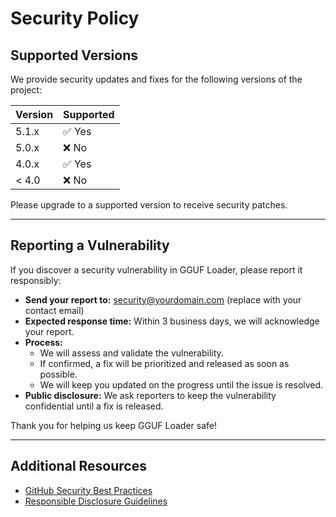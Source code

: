 # Security Policy

## Supported Versions

We provide security updates and fixes for the following versions of the project:

| Version | Supported          |
| ------- | ------------------ |
| 5.1.x   | ✅ Yes             |
| 5.0.x   | ❌ No              |
| 4.0.x   | ✅ Yes             |
| < 4.0   | ❌ No              |

Please upgrade to a supported version to receive security patches.

---

## Reporting a Vulnerability

If you discover a security vulnerability in GGUF Loader, please report it responsibly:

- **Send your report to:** security@yourdomain.com (replace with your contact email)
- **Expected response time:** Within 3 business days, we will acknowledge your report.
- **Process:**
  - We will assess and validate the vulnerability.
  - If confirmed, a fix will be prioritized and released as soon as possible.
  - We will keep you updated on the progress until the issue is resolved.
- **Public disclosure:** We ask reporters to keep the vulnerability confidential until a fix is released.

Thank you for helping us keep GGUF Loader safe!

---

## Additional Resources

- [GitHub Security Best Practices](https://docs.github.com/en/code-security)
- [Responsible Disclosure Guidelines](https://www.mozilla.org/en-US/security/bug-bounty/)
